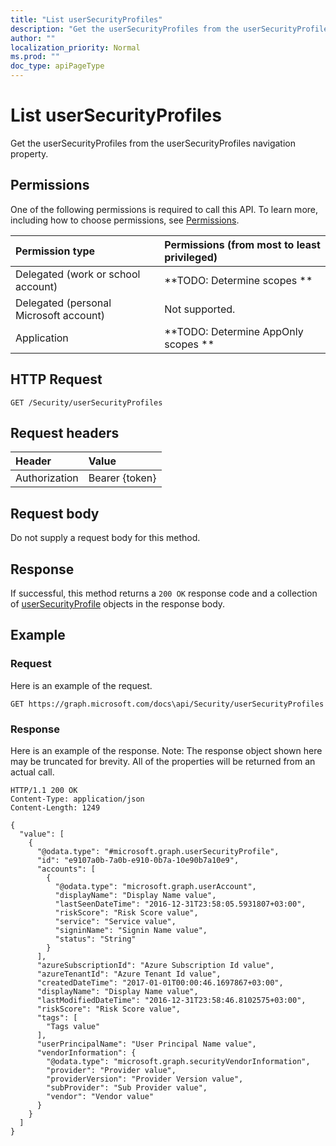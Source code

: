 ```yaml
---
title: "List userSecurityProfiles"
description: "Get the userSecurityProfiles from the userSecurityProfiles navigation property."
author: ""
localization_priority: Normal
ms.prod: ""
doc_type: apiPageType
---
```


# List userSecurityProfiles

Get the userSecurityProfiles from the userSecurityProfiles navigation property.

## Permissions
One of the following permissions is required to call this API. To learn more, including how to choose permissions, see [Permissions](/concepts/permissions-reference.md).

|Permission type|Permissions (from most to least privileged)|
|:---|:---|
|Delegated (work or school account)|**TODO: Determine scopes **|
|Delegated (personal Microsoft account)|Not supported.|
|Application|**TODO: Determine AppOnly scopes **|

## HTTP Request
<!-- {
  "blockType": "ignored"
}
-->
``` http
GET /Security/userSecurityProfiles
```

## Request headers
|Header|Value|
|:---|:---|
|Authorization|Bearer {token}|

## Request body
Do not supply a request body for this method.

## Response
If successful, this method returns a `200 OK` response code and a collection of [userSecurityProfile](../resources/usersecurityprofile.md) objects in the response body.

## Example

### Request
Here is an example of the request.
<!-- {
  "blockType": "request",
  "name": "get_usersecurityprofile"
}
-->
``` http
GET https://graph.microsoft.com/docs\api/Security/userSecurityProfiles
```

### Response
Here is an example of the response. Note: The response object shown here may be truncated for brevity. All of the properties will be returned from an actual call.
<!-- {
  "blockType": "response",
  "truncated": true,
  "@odata.type": "collection(microsoft.graph.usersecurityprofile)"
}
-->
``` http
HTTP/1.1 200 OK
Content-Type: application/json
Content-Length: 1249

{
  "value": [
    {
      "@odata.type": "#microsoft.graph.userSecurityProfile",
      "id": "e9107a0b-7a0b-e910-0b7a-10e90b7a10e9",
      "accounts": [
        {
          "@odata.type": "microsoft.graph.userAccount",
          "displayName": "Display Name value",
          "lastSeenDateTime": "2016-12-31T23:58:05.5931807+03:00",
          "riskScore": "Risk Score value",
          "service": "Service value",
          "signinName": "Signin Name value",
          "status": "String"
        }
      ],
      "azureSubscriptionId": "Azure Subscription Id value",
      "azureTenantId": "Azure Tenant Id value",
      "createdDateTime": "2017-01-01T00:00:46.1697867+03:00",
      "displayName": "Display Name value",
      "lastModifiedDateTime": "2016-12-31T23:58:46.8102575+03:00",
      "riskScore": "Risk Score value",
      "tags": [
        "Tags value"
      ],
      "userPrincipalName": "User Principal Name value",
      "vendorInformation": {
        "@odata.type": "microsoft.graph.securityVendorInformation",
        "provider": "Provider value",
        "providerVersion": "Provider Version value",
        "subProvider": "Sub Provider value",
        "vendor": "Vendor value"
      }
    }
  ]
}
```

